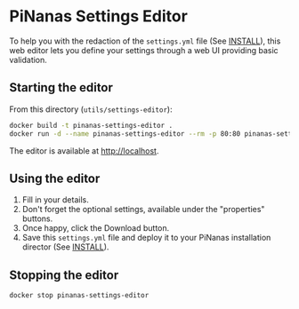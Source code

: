 PiNanas Settings Editor
======================

To help you with the redaction of the `settings.yml` file (See [INSTALL](/docs/INSTALL.md "docs/INSTALL.md")), this
web editor lets you define your settings through a web UI providing basic validation.


Starting the editor
------------------

From this directory (`utils/settings-editor`):
```bash
docker build -t pinanas-settings-editor .
docker run -d --name pinanas-settings-editor --rm -p 80:80 pinanas-settings-editor
```

The editor is available at [http://localhost](http://localhost).


Using the editor
----------------

1. Fill in your details.
2. Don't forget the optional settings, available under the "properties" buttons.
3. Once happy, click the Download button.
4. Save this `settings.yml` file and deploy it to your PiNanas installation director (See
   [INSTALL](/docs/INSTALL.md "docs/INSTALL.md")).


Stopping the editor
------------------
```bash
docker stop pinanas-settings-editor
```
